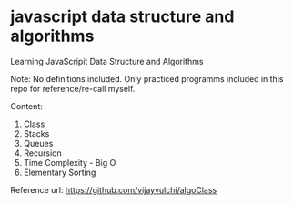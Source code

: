 # javascript data structure and algorithms

Learning JavaScripit Data Structure and Algorithms

Note: No definitions included. Only practiced programms included in this repo for reference/re-call myself.

Content:

1. Class
2. Stacks
3. Queues
4. Recursion
5. Time Complexity - Big O
6. Elementary Sorting


Reference url: https://github.com/vijayvulchi/algoClass